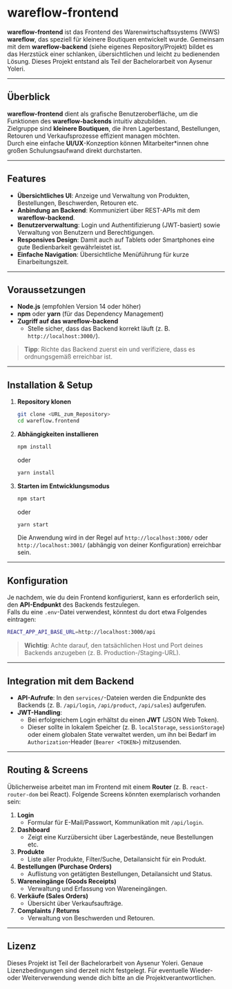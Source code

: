 # wareflow-frontend

**wareflow-frontend** ist das Frontend des Warenwirtschaftssystems (WWS) **wareflow**, das speziell für kleinere Boutiquen entwickelt wurde. Gemeinsam mit dem **wareflow-backend** (siehe eigenes Repository/Projekt) bildet es das Herzstück einer schlanken, übersichtlichen und leicht zu bedienenden Lösung. Dieses Projekt entstand als Teil der Bachelorarbeit von Aysenur Yoleri.

---

## Überblick

**wareflow-frontend** dient als grafische Benutzeroberfläche, um die Funktionen des **wareflow-backends** intuitiv abzubilden.  
Zielgruppe sind **kleinere Boutiquen**, die ihren Lagerbestand, Bestellungen, Retouren und Verkaufsprozesse effizient managen möchten.  
Durch eine einfache **UI/UX**-Konzeption können Mitarbeiter\*innen ohne großen Schulungsaufwand direkt durchstarten.

---

## Features

-   **Übersichtliches UI**: Anzeige und Verwaltung von Produkten, Bestellungen, Beschwerden, Retouren etc.
-   **Anbindung an Backend**: Kommuniziert über REST-APIs mit dem **wareflow-backend**.
-   **Benutzerverwaltung**: Login und Authentifizierung (JWT-basiert) sowie Verwaltung von Benutzern und Berechtigungen.
-   **Responsives Design**: Damit auch auf Tablets oder Smartphones eine gute Bedienbarkeit gewährleistet ist.
-   **Einfache Navigation**: Übersichtliche Menüführung für kurze Einarbeitungszeit.

---

## Voraussetzungen

-   **Node.js** (empfohlen Version 14 oder höher)
-   **npm** oder **yarn** (für das Dependency Management)
-   **Zugriff auf das wareflow-backend**
    -   Stelle sicher, dass das Backend korrekt läuft (z. B. `http://localhost:3000/`).

> **Tipp**: Richte das Backend zuerst ein und verifiziere, dass es ordnungsgemäß erreichbar ist.

---

## Installation & Setup

1. **Repository klonen**

    ```bash
    git clone <URL_zum_Repository>
    cd wareflow.frontend
    ```

2. **Abhängigkeiten installieren**

    ```bash
    npm install
    ```

    oder

    ```bash
    yarn install
    ```

3. **Starten im Entwicklungsmodus**

    ```bash
    npm start
    ```

    oder

    ```bash
    yarn start
    ```

    Die Anwendung wird in der Regel auf `http://localhost:3000/` oder `http://localhost:3001/` (abhängig von deiner Konfiguration) erreichbar sein.

---

## Konfiguration

Je nachdem, wie du dein Frontend konfigurierst, kann es erforderlich sein, den **API-Endpunkt** des Backends festzulegen.  
Falls du eine `.env`-Datei verwendest, könntest du dort etwa Folgendes eintragen:

```bash
REACT_APP_API_BASE_URL=http://localhost:3000/api
```

> **Wichtig**: Achte darauf, den tatsächlichen Host und Port deines Backends anzugeben (z. B. Production-/Staging-URL).

---

## Integration mit dem Backend

-   **API-Aufrufe**: In den `services/`-Dateien werden die Endpunkte des Backends (z. B. `/api/login`, `/api/product`, `/api/sales`) aufgerufen.
-   **JWT-Handling**:
    -   Bei erfolgreichem Login erhältst du einen **JWT** (JSON Web Token).
    -   Dieser sollte in lokalem Speicher (z. B. `localStorage`, `sessionStorage`) oder einem globalen State verwaltet werden, um ihn bei Bedarf im `Authorization`-Header (`Bearer <TOKEN>`) mitzusenden.

---

## Routing & Screens

Üblicherweise arbeitet man im Frontend mit einem **Router** (z. B. `react-router-dom` bei React). Folgende Screens könnten exemplarisch vorhanden sein:

1. **Login**
    - Formular für E-Mail/Passwort, Kommunikation mit `/api/login`.
2. **Dashboard**
    - Zeigt eine Kurzübersicht über Lagerbestände, neue Bestellungen etc.
3. **Produkte**
    - Liste aller Produkte, Filter/Suche, Detailansicht für ein Produkt.
4. **Bestellungen (Purchase Orders)**
    - Auflistung von getätigten Bestellungen, Detailansicht und Status.
5. **Wareneingänge (Goods Receipts)**
    - Verwaltung und Erfassung von Wareneingängen.
6. **Verkäufe (Sales Orders)**
    - Übersicht über Verkaufsaufträge.
7. **Complaints / Returns**
    - Verwaltung von Beschwerden und Retouren.

---

## Lizenz

Dieses Projekt ist Teil der Bachelorarbeit von Aysenur Yoleri. Genaue Lizenzbedingungen sind derzeit nicht festgelegt. Für eventuelle Wieder- oder Weiterverwendung wende dich bitte an die Projektverantwortlichen.
